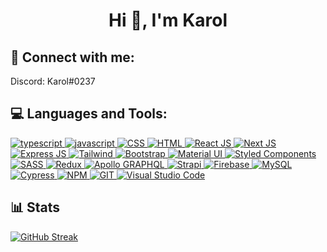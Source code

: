<h1 align="center">Hi 👋, I'm Karol</h1>

## 🔗 Connect with me:
Discord: Karol#0237

## 💻 Languages and Tools:
<p align="left"> 
 
<a href="" target="_blank" rel="noreferrer">
<img src="https://img.shields.io/badge/TypeScript-007ACC?style=for-the-badge&logo=typescript&logoColor=white" alt="typescript"/>
</a>

<a href="" target="_blank" rel="noreferrer">
<img src="https://img.shields.io/badge/JavaScript-323330?style=for-the-badge&logo=javascript&logoColor=F7DF1E" alt="javascript"/>
</a>

<a href="" target="_blank" rel="noreferrer">
<img src="https://img.shields.io/badge/CSS3-1572B6?style=for-the-badge&logo=css3&logoColor=white" alt="CSS"/>
</a>

<a href="" target="_blank" rel="noreferrer">
<img src="https://img.shields.io/badge/HTML5-E34F26?style=for-the-badge&logo=html5&logoColor=white" alt="HTML"/>
</a>

<a href="" target="_blank" rel="noreferrer">
<img src="https://img.shields.io/badge/React-20232A?style=for-the-badge&logo=react&logoColor=61DAFB" alt="React JS"/>
</a>

<a href="" target="_blank" rel="noreferrer">
<img src="https://img.shields.io/badge/next.js-000000?style=for-the-badge&logo=nextdotjs&logoColor=white" alt="Next JS"/>
</a>

<a href="" target="_blank" rel="noreferrer">
<img src="https://img.shields.io/badge/Express.js-000000?style=for-the-badge&logo=express&logoColor=white" alt="Express JS"/>
</a>

<a href="" target="_blank" rel="noreferrer">
<img src="https://img.shields.io/badge/Tailwind_CSS-38B2AC?style=for-the-badge&logo=tailwind-css&logoColor=white" alt="Tailwind"/>
</a>

<a href="" target="_blank" rel="noreferrer">
<img src="https://img.shields.io/badge/Bootstrap-563D7C?style=for-the-badge&logo=bootstrap&logoColor=white" alt="Bootstrap"/>
</a>

<a href="" target="_blank" rel="noreferrer">
<img src="https://img.shields.io/badge/Material%20UI-007FFF?style=for-the-badge&logo=mui&logoColor=white" alt="Material UI"/>
</a>

<a href="" target="_blank" rel="noreferrer">
<img src="https://img.shields.io/badge/styled--components-DB7093?style=for-the-badge&logo=styled-components&logoColor=white" alt="Styled Components"/>
</a>

<a href="" target="_blank" rel="noreferrer">
<img src="https://img.shields.io/badge/Sass-CC6699?style=for-the-badge&logo=sass&logoColor=white" alt="SASS"/>
</a>

<a href="" target="_blank" rel="noreferrer">
<img src="https://img.shields.io/badge/Redux-593D88?style=for-the-badge&logo=redux&logoColor=white" alt="Redux"/>
</a>

<a href="" target="_blank" rel="noreferrer">
<img src="https://img.shields.io/badge/Apollo%20GraphQL-311C87?&style=for-the-badge&logo=Apollo%20GraphQL&logoColor=white" alt="Apollo GRAPHQL"/>
</a>

<a href="" target="_blank" rel="noreferrer">
<img src="https://img.shields.io/badge/strapi-2e7eea?style=for-the-badge&logo=strapi&logoColor=white" alt="Strapi"/>
</a>

<a href="" target="_blank" rel="noreferrer">
<img src="https://img.shields.io/badge/firebase-ffca28?style=for-the-badge&logo=firebase&logoColor=black" alt="Firebase"/>
</a>

<a href="" target="_blank" rel="noreferrer">
<img src="https://img.shields.io/badge/MySQL-005C84?style=for-the-badge&logo=mysql&logoColor=white" alt="MySQL"/>
</a>

<a href="" target="_blank" rel="noreferrer">
<img src="https://img.shields.io/badge/Cypress-17202C?style=for-the-badge&logo=cypress&logoColor=white" alt="Cypress"/>
</a>
  
<a href="" target="_blank" rel="noreferrer">
<img src="https://img.shields.io/badge/npm-CB3837?style=for-the-badge&logo=npm&logoColor=white" alt="NPM"/>
</a>

<a href="" target="_blank" rel="noreferrer">
<img src="https://img.shields.io/badge/GIT-E44C30?style=for-the-badge&logo=git&logoColor=white" alt="GIT"/>
</a>

<a href="" target="_blank" rel="noreferrer">
<img src="https://img.shields.io/badge/Visual_Studio_Code-0078D4?style=for-the-badge&logo=visual%20studio%20code&logoColor=white" alt="Visual Studio Code"/>
</a>

</p>

## 📊 Stats
[![GitHub Streak](http://github-readme-streak-stats.herokuapp.com?user=xKarol&theme=dark&hide_border=true&date_format=M%20j%5B%2C%20Y%5D)](#)
